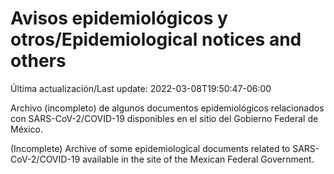 # Avisos epidemiológicos y otros/Epidemiological notices and others

Última actualización/Last update: 2022-03-08T19:50:47-06:00

Archivo (incompleto) de algunos documentos epidemiológicos relacionados con SARS-CoV-2/COVID-19 disponibles en el sitio del Gobierno Federal de México.

(Incomplete) Archive of some epidemiological documents related to SARS-CoV-2/COVID-19 available in the site of the Mexican Federal Government.

